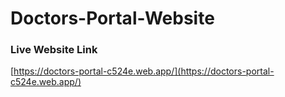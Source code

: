 # Doctors-Portal-Website

### Live Website Link
[https://doctors-portal-c524e.web.app/](https://doctors-portal-c524e.web.app/)


